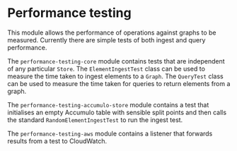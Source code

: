 <!--
Copyright 2017 Crown Copyright

Licensed under the Apache License, Version 2.0 (the "License");
you may not use this file except in compliance with the License.
You may obtain a copy of the License at

  http://www.apache.org/licenses/LICENSE-2.0

Unless required by applicable law or agreed to in writing, software
distributed under the License is distributed on an "AS IS" BASIS,
WITHOUT WARRANTIES OR CONDITIONS OF ANY KIND, either express or implied.
See the License for the specific language governing permissions and
limitations under the License.
-->

Performance testing
===================

This module allows the performance of operations against graphs to be measured. Currently there are simple tests of both ingest and query performance.

The `performance-testing-core` module contains tests that are independent of any particular `Store`. The `ElementIngestTest` class can be used to measure the time taken to ingest elements to a `Graph`. The `QueryTest` class can be used to measure the time taken for queries to return elements from a graph.

The `performance-testing-accumulo-store` module contains a test that initialises an empty Accumulo table with sensible split points and then calls the standard `RandomElementIngestTest` to run the ingest test.

The `performance-testing-aws` module contains a listener that forwards results from a test to CloudWatch.
